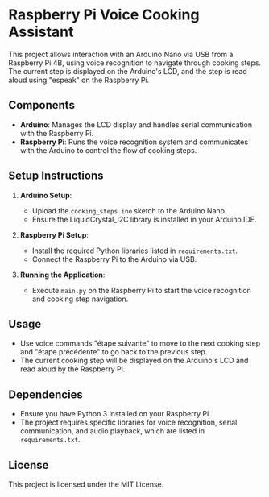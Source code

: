 # Raspberry Pi Voice Cooking Assistant

This project allows interaction with an Arduino Nano via USB from a Raspberry Pi 4B, using voice recognition to navigate through cooking steps. The current step is displayed on the Arduino's LCD, and the step is read aloud using "espeak" on the Raspberry Pi.

## Components

- **Arduino**: Manages the LCD display and handles serial communication with the Raspberry Pi.
- **Raspberry Pi**: Runs the voice recognition system and communicates with the Arduino to control the flow of cooking steps.

## Setup Instructions

1. **Arduino Setup**:
   - Upload the `cooking_steps.ino` sketch to the Arduino Nano.
   - Ensure the LiquidCrystal_I2C library is installed in your Arduino IDE.

2. **Raspberry Pi Setup**:
   - Install the required Python libraries listed in `requirements.txt`.
   - Connect the Raspberry Pi to the Arduino via USB.

3. **Running the Application**:
   - Execute `main.py` on the Raspberry Pi to start the voice recognition and cooking step navigation.

## Usage

- Use voice commands "étape suivante" to move to the next cooking step and "étape précédente" to go back to the previous step.
- The current cooking step will be displayed on the Arduino's LCD and read aloud by the Raspberry Pi.

## Dependencies

- Ensure you have Python 3 installed on your Raspberry Pi.
- The project requires specific libraries for voice recognition, serial communication, and audio playback, which are listed in `requirements.txt`.

## License

This project is licensed under the MIT License.